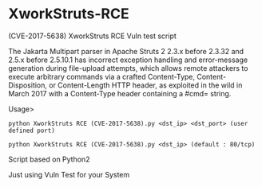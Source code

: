 # XworkStruts-RCE
(CVE-2017-5638) XworkStruts RCE Vuln test script

The Jakarta Multipart parser in Apache Struts 2 2.3.x before 2.3.32 and 2.5.x before 2.5.10.1 has incorrect exception handling and error-message generation during file-upload attempts, which allows remote attackers to execute arbitrary commands via a crafted Content-Type, Content-Disposition, or Content-Length HTTP header, as exploited in the wild in March 2017 with a Content-Type header containing a #cmd= string.

Usage>

    python XworkStruts RCE (CVE-2017-5638).py <dst_ip> <dst_port> (user defined port)
    
    python XworkStruts RCE (CVE-2017-5638).py <dst_ip> (default : 80/tcp)
    
Script based on Python2

Just using Vuln Test for your System
